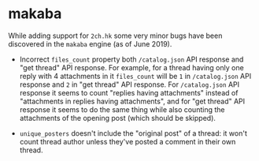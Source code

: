 # makaba

While adding support for `2ch.hk` some very minor bugs have been discovered in the `makaba` engine (as of June 2019).

* Incorrect `files_count` property both `/catalog.json` API response and "get thread" API response. For example, for a thread having only one reply with 4 attachments in it `files_count` will be `1` in `/catalog.json` API response and `2` in "get thread" API response. For `/catalog.json` API response it seems to count "replies having attachments" instead of "attachments in replies having attachments", and for "get thread" API response it seems to do the same thing while also counting the attachments of the opening post (which should be skipped).

* `unique_posters` doesn't include the "original post" of a thread: it won't count thread author unless they've posted a comment in their own thread.